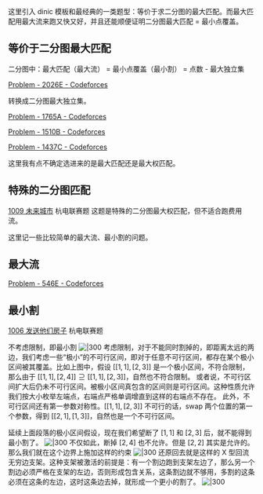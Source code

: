 这里引入 dinic 模板和最经典的一类题型：等价于求二分图的最大匹配。而最大匹配用最大流来跑又快又好，并且还能顺便证明二分图最大匹配 = 最小点覆盖。


## 等价于二分图最大匹配

二分图中：最大匹配（最大流） = 最小点覆盖（最小割） = 点数 - 最大独立集



[Problem - 2026E - Codeforces](https://codeforces.com/problemset/problem/2026/E)

转换成二分图最大独立集。



[Problem - 1765A - Codeforces](https://codeforces.com/problemset/problem/1765/A)

[Problem - 1510B - Codeforces](https://codeforces.com/problemset/problem/1510/B)

[Problem - 1437C - Codeforces](https://codeforces.com/problemset/problem/1437/C)

这里我有点不确定选进来的是最大匹配还是最大权匹配。

## 特殊的二分图匹配

[1009 未来城市](https://acm.hdu.edu.cn/contest/problem?cid=1156&pid=1009) 杭电联赛题
这题是特殊的二分图最大权匹配，但不适合跑费用流。

这里记一些比较简单的最大流、最小割的问题。

## 最大流

[Problem - 546E - Codeforces](https://codeforces.com/problemset/problem/546/E)
## 最小割

[1006 发送他们房子](https://acm.hdu.edu.cn/contest/problem?cid=1156&pid=1006) 杭电联赛题

不考虑限制，即最小割
![|300](graph%20(3).png)
考虑限制，对于不能同时割掉的，即距离太远的两边，我们考虑一些“极小”的不可行区间，即对于任意不可行区间，都存在某个极小区间被其覆盖。比如上图中，假设 $[ [1,1],[2,3] ]$ 是一个极小区间，不符合限制，那么由于 $[ [1,1],[2,4] ] \supseteq [ [1,1],[2,3] ]$，自然也不符合限制。 或者说，不可行区间扩大后仍未不可行区间。被极小区间真包含的区间则是可行区间。这种性质允许我们按大小枚举左端点，右端点严格单调增直到这样的右端点不存在。
此外，不可行区间还有第一参数对称性。$[ [1,1],[2,3] ]$ 不可行的话，swap 两个位置的第一个参数，得到 $[ [2,1],[1,3] ]$，自然也是一个不可行区间。

延续上面段落的极小区间假设，现在我们希望断了 $[1,1]$ 和 $[2,3]$ 后，就不能得到最小割了。
![|300](graph%20(4).png)
不仅如此，断掉 $[2,4]$ 也不允许。但是 $[2,2]$ 其实是允许的。那么我们就在这个边界上施加这样的约束
![|300](graph%20(5).png)
还原回去就是这样的 X 型回流无穷边支架。这种支架被激活的前提是：有一个割边跑到支架左边了，那么另一个割边必须严格在支架的左边，否则形成包含关系，这条割边就不够用，多割的这条必须在这条的左边，这时这条边去掉，就形成一个更小的割了。
![|300](graph%20(6).png)


